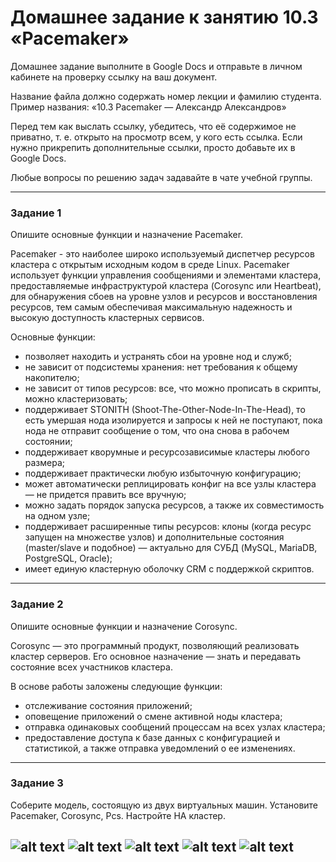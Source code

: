 # Домашнее задание к занятию 10.3 «Pacemaker»

Домашнее задание выполните в Google Docs и отправьте в личном кабинете на проверку ссылку на ваш документ.

Название файла должно содержать номер лекции и фамилию студента. Пример названия: «10.3 Pacemaker — Александр Александров»

Перед тем как выслать ссылку, убедитесь, что её содержимое не приватно, т. е.  открыто на просмотр всем, у кого есть ссылка. Если нужно прикрепить дополнительные ссылки, просто добавьте их в Google Docs.

Любые вопросы по решению задач задавайте в чате учебной группы.

---

### Задание 1

Опишите основные функции и назначение Pacemaker.

Pacemaker - это наиболее широко используемый диспетчер ресурсов кластера с открытым исходным кодом в среде Linux.  Pacemaker использует функции управления сообщениями и элементами кластера, предоставляемые инфраструктурой  кластера (Corosync или Heartbeat), для обнаружения сбоев на уровне узлов и ресурсов и восстановления ресурсов,  тем самым обеспечивая максимальную надежность и высокую доступность кластерных сервисов.

Основные функции:

- позволяет находить и устранять сбои на уровне нод и служб;
- не зависит от подсистемы хранения: нет требования к общему накопителю;
- не зависит от типов ресурсов: все, что можно прописать в скрипты, можно кластеризовать;
- поддерживает STONITH (Shoot-The-Other-Node-In-The-Head), то есть умершая нода изолируется и запросы к ней не поступают, пока нода не отправит сообщение о том, что она снова в рабочем состоянии;
- поддерживает кворумные и ресурсозависимые кластеры любого размера;
- поддерживает практически любую избыточную конфигурацию;
- может автоматически реплицировать конфиг на все узлы кластера — не придется править все вручную;
- можно задать порядок запуска ресурсов, а также их совместимость на одном узле;
- поддерживает расширенные типы ресурсов: клоны (когда ресурс запущен на множестве узлов) и дополнительные состояния (master/slave и подобное) — актуально для СУБД (MySQL, MariaDB, PostgreSQL, Oracle);
- имеет единую кластерную оболочку CRM с поддержкой скриптов.

---

### Задание 2

Опишите основные функции и назначение Corosync.

Corosync — это программный продукт, позволяющий реализовать кластер серверов. Его основное назначение — знать и передавать состояние всех участников кластера.

В основе работы заложены следующие функции:

- отслеживание состояния приложений;
- оповещение приложений о смене активной ноды кластера;
- отправка одинаковых сообщений процессам на всех узлах кластера;
- предоставление доступа к базе данных с конфигурацией и статистикой, а также отправка уведомлений о ее изменениях.


---

### Задание 3

Соберите модель, состоящую из двух виртуальных машин. Установите Pacemaker, Corosync, Pcs. Настройте HA кластер.

![alt text](https://github.com/colex29/srlb-hw-9.5/blob/67aa1a0616a32e7c58569e8db3bf651270628f02/img/10.3/1.PNG)
![alt text](https://github.com/colex29/srlb-hw-9.5/blob/67aa1a0616a32e7c58569e8db3bf651270628f02/img/10.3/2.PNG)
![alt text](https://github.com/colex29/srlb-hw-9.5/blob/67aa1a0616a32e7c58569e8db3bf651270628f02/img/10.3/4.PNG)
![alt text](https://github.com/colex29/srlb-hw-9.5/blob/67aa1a0616a32e7c58569e8db3bf651270628f02/img/10.3/3.PNG)
![alt text](https://github.com/colex29/srlb-hw-9.5/blob/67aa1a0616a32e7c58569e8db3bf651270628f02/img/10.3/5.PNG)
---



